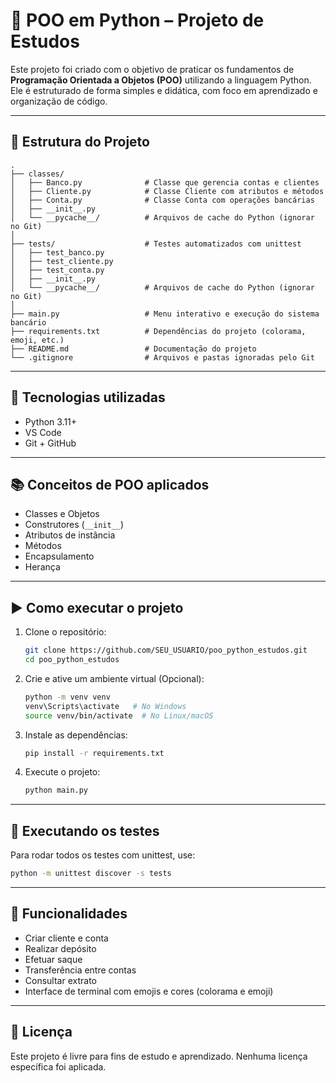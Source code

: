 # 🐍 POO em Python – Projeto de Estudos

Este projeto foi criado com o objetivo de praticar os fundamentos de **Programação Orientada a Objetos (POO)** utilizando a linguagem Python. Ele é estruturado de forma simples e didática, com foco em aprendizado e organização de código.

---

## 📁 Estrutura do Projeto
```
.
├── classes/
│   ├── Banco.py              # Classe que gerencia contas e clientes
│   ├── Cliente.py            # Classe Cliente com atributos e métodos
│   ├── Conta.py              # Classe Conta com operações bancárias
│   ├── __init__.py
│   └── __pycache__/          # Arquivos de cache do Python (ignorar no Git)
│
├── tests/                    # Testes automatizados com unittest
│   ├── test_banco.py
│   ├── test_cliente.py
│   ├── test_conta.py
│   ├── __init__.py
│   └── __pycache__/          # Arquivos de cache do Python (ignorar no Git)
│
├── main.py                   # Menu interativo e execução do sistema bancário
├── requirements.txt          # Dependências do projeto (colorama, emoji, etc.)
├── README.md                 # Documentação do projeto
└── .gitignore                # Arquivos e pastas ignoradas pelo Git

```

---

## 🔧 Tecnologias utilizadas

- Python 3.11+
- VS Code
- Git + GitHub

---

## 📚 Conceitos de POO aplicados

- Classes e Objetos
- Construtores (`__init__`)
- Atributos de instância
- Métodos
- Encapsulamento
- Herança

---

## ▶️ Como executar o projeto

1. Clone o repositório:
   ```bash
   git clone https://github.com/SEU_USUARIO/poo_python_estudos.git
   cd poo_python_estudos
   ```
2. Crie e ative um ambiente virtual (Opcional):
   ```bash
   python -m venv venv
   venv\Scripts\activate   # No Windows
   source venv/bin/activate  # No Linux/macOS
   ```
3. Instale as dependências:
   ```bash
   pip install -r requirements.txt
   ```
4. Execute o projeto:
   ```bash
   python main.py
   ```
---

## 🧪 Executando os testes

Para rodar todos os testes com unittest, use:
   ```bash
   python -m unittest discover -s tests
   ```
---

## 📌 Funcionalidades

- Criar cliente e conta
- Realizar depósito
- Efetuar saque
- Transferência entre contas
- Consultar extrato
- Interface de terminal com emojis e cores (colorama e emoji)

---

## 📝 Licença
Este projeto é livre para fins de estudo e aprendizado. Nenhuma licença específica foi aplicada.

